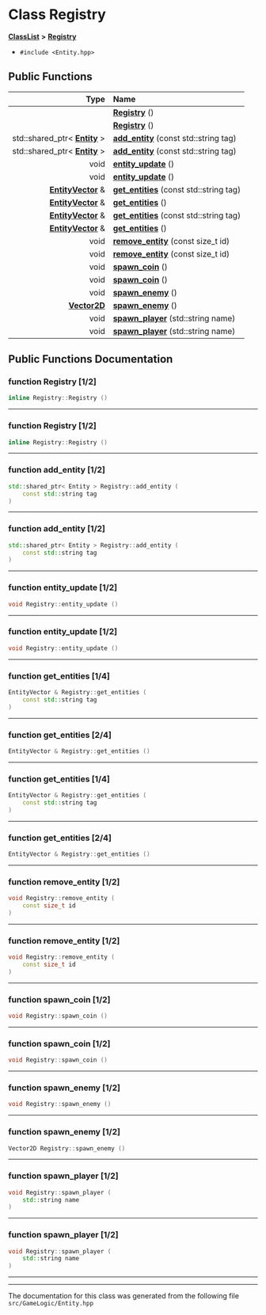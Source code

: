

# Class Registry



[**ClassList**](annotated.md) **>** [**Registry**](classRegistry.md)





* `#include <Entity.hpp>`





































## Public Functions

| Type | Name |
| ---: | :--- |
|   | [**Registry**](#function-registry-12) () <br> |
|   | [**Registry**](#function-registry-12) () <br> |
|  std::shared\_ptr&lt; [**Entity**](classEntity.md) &gt; | [**add\_entity**](#function-add_entity-12) (const std::string tag) <br> |
|  std::shared\_ptr&lt; [**Entity**](classEntity.md) &gt; | [**add\_entity**](#function-add_entity-12) (const std::string tag) <br> |
|  void | [**entity\_update**](#function-entity_update-12) () <br> |
|  void | [**entity\_update**](#function-entity_update-12) () <br> |
|  [**EntityVector**](Server_2include_2Entity_8hpp.md#typedef-entityvector) & | [**get\_entities**](#function-get_entities-14) (const std::string tag) <br> |
|  [**EntityVector**](Server_2include_2Entity_8hpp.md#typedef-entityvector) & | [**get\_entities**](#function-get_entities-24) () <br> |
|  [**EntityVector**](Server_2include_2Entity_8hpp.md#typedef-entityvector) & | [**get\_entities**](#function-get_entities-14) (const std::string tag) <br> |
|  [**EntityVector**](Server_2include_2Entity_8hpp.md#typedef-entityvector) & | [**get\_entities**](#function-get_entities-24) () <br> |
|  void | [**remove\_entity**](#function-remove_entity-12) (const size\_t id) <br> |
|  void | [**remove\_entity**](#function-remove_entity-12) (const size\_t id) <br> |
|  void | [**spawn\_coin**](#function-spawn_coin-12) () <br> |
|  void | [**spawn\_coin**](#function-spawn_coin-12) () <br> |
|  void | [**spawn\_enemy**](#function-spawn_enemy-12) () <br> |
|  [**Vector2D**](classVector2D.md) | [**spawn\_enemy**](#function-spawn_enemy-12) () <br> |
|  void | [**spawn\_player**](#function-spawn_player-12) (std::string name) <br> |
|  void | [**spawn\_player**](#function-spawn_player-12) (std::string name) <br> |




























## Public Functions Documentation




### function Registry [1/2]

```C++
inline Registry::Registry () 
```




<hr>



### function Registry [1/2]

```C++
inline Registry::Registry () 
```




<hr>



### function add\_entity [1/2]

```C++
std::shared_ptr< Entity > Registry::add_entity (
    const std::string tag
) 
```




<hr>



### function add\_entity [1/2]

```C++
std::shared_ptr< Entity > Registry::add_entity (
    const std::string tag
) 
```




<hr>



### function entity\_update [1/2]

```C++
void Registry::entity_update () 
```




<hr>



### function entity\_update [1/2]

```C++
void Registry::entity_update () 
```




<hr>



### function get\_entities [1/4]

```C++
EntityVector & Registry::get_entities (
    const std::string tag
) 
```




<hr>



### function get\_entities [2/4]

```C++
EntityVector & Registry::get_entities () 
```




<hr>



### function get\_entities [1/4]

```C++
EntityVector & Registry::get_entities (
    const std::string tag
) 
```




<hr>



### function get\_entities [2/4]

```C++
EntityVector & Registry::get_entities () 
```




<hr>



### function remove\_entity [1/2]

```C++
void Registry::remove_entity (
    const size_t id
) 
```




<hr>



### function remove\_entity [1/2]

```C++
void Registry::remove_entity (
    const size_t id
) 
```




<hr>



### function spawn\_coin [1/2]

```C++
void Registry::spawn_coin () 
```




<hr>



### function spawn\_coin [1/2]

```C++
void Registry::spawn_coin () 
```




<hr>



### function spawn\_enemy [1/2]

```C++
void Registry::spawn_enemy () 
```




<hr>



### function spawn\_enemy [1/2]

```C++
Vector2D Registry::spawn_enemy () 
```




<hr>



### function spawn\_player [1/2]

```C++
void Registry::spawn_player (
    std::string name
) 
```




<hr>



### function spawn\_player [1/2]

```C++
void Registry::spawn_player (
    std::string name
) 
```




<hr>

------------------------------
The documentation for this class was generated from the following file `src/GameLogic/Entity.hpp`

